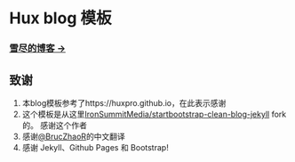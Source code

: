 # Hux blog 模板

### [雪尽的博客 &rarr;](https://leonardbang.github.io/)


## 致谢
1. 本blog模板参考了https://huxpro.github.io，在此表示感谢
2. 这个模板是从这里[IronSummitMedia/startbootstrap-clean-blog-jekyll](https://github.com/IronSummitMedia/startbootstrap-clean-blog-jekyll)  fork 的。 感谢这个作者
3. 感谢[@BrucZhaoR](https://github.com/BruceZhaoR)的中文翻译 
4. 感谢 Jekyll、Github Pages 和 Bootstrap!



